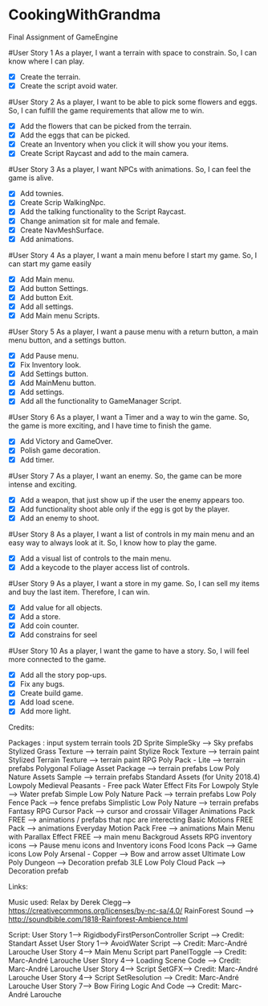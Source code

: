 # CookingWithGrandma
Final Assignment of GameEngine

#User Story 1
As a player, I want a terrain with space to constrain. So, I can know where I can play.
- [x] Create the terrain.
- [x] Create the script avoid water.

#User Story 2
As a player, I want to be able to pick some flowers and eggs. So, I can fulfill the game requirements that allow me to win.
- [x] Add the flowers that can be picked from the terrain.
- [x] Add the eggs that can be picked.
- [x] Create an Inventory when you click it will show you your items.
- [x] Create Script Raycast and add to the main camera.

#User Story 3
As a player, I want NPCs with animations. So, I can feel the game is alive.
- [x] Add townies.
- [x] Create Scrip WalkingNpc.
- [x] Add the talking functionality to the Script Raycast.
- [x] Change animation sit for male and female.
- [x] Create NavMeshSurface.
- [x] Add animations.

#User Story 4
As a player, I want a main menu before I start my game. So, I can start my game easily
- [x] Add Main menu.
- [x] Add button Settings.
- [x] Add button Exit.
- [x] Add all settings.
- [x] Add Main menu Scripts.

#User Story 5
As a player, I want a pause menu with a return button, a main menu button, and a settings button.
- [x] Add Pause menu.
- [x] Fix Inventory look.
- [x] Add Settings button. 
- [x] Add MainMenu button.
- [x] Add settings.
- [x] Add all the functionality to GameManager Script.

#User Story 6
As a player, I want a Timer and a way to win the game. So, the game is more exciting, and I have time to finish the game.
- [x] Add Victory and GameOver.
- [x] Polish game decoration.
- [x] Add timer.

#User Story 7
As a player, I want an enemy. So, the game can be more intense and exciting.
- [x] Add a weapon, that just show up if the user the enemy appears too.
- [x] Add  functionality shoot able only if the egg is got by the player.
- [x] Add an enemy to shoot.

#User Story 8
As a player, I want a list of controls in my main menu and an easy way to always look at it. So, I know how to play the game.
- [x] Add a visual list of controls to the main menu.
- [x] Add a keycode to the player access list of controls.

#User Story 9
As a player, I want a store in my game. So, I can sell my items and buy the last item. Therefore, I can win.
- [x] Add value for all objects.
- [x] Add a store.
- [x] Add coin counter.
- [x] Add constrains for seel

#User Story 10
As a player, I want the game to have a story. So, I will feel more connected to the game.
- [x] Add all the story pop-ups.
- [x] Fix any bugs.
- [x] Create build game. 
- [x] Add load scene.
- [x] Add more light.

Credits:

Packages :
input system
terrain tools
2D Sprite
SimpleSky --> Sky prefabs
Stylized Grass Texture --> terrain paint
Stylize Rock Texture --> terrain paint
Stylized Terrain Texture  --> terrain paint
RPG Poly Pack - Lite --> terrain prefabs
Polygonal Foliage Asset Package --> terrain prefabs
Low Poly Nature Assets Sample --> terrain prefabs
Standard Assets (for Unity 2018.4)
Lowpoly Medieval Peasants - Free pack
Water Effect Fits For Lowpoly Style --> Water prefab
Simple Low Poly Nature Pack --> terrain prefabs
Low Poly Fence Pack --> fence prefabs
Simplistic Low Poly Nature --> terrain prefabs
Fantasy RPG Cursor Pack --> cursor and crossair
Villager Animations Pack FREE --> animations / prefabs that npc are interecting
Basic Motions FREE Pack --> animations
Everyday Motion Pack Free --> animations
Main Menu with Parallax Effect FREE --> main menu Backgroud Assets
RPG inventory icons --> Pause menu icons and Inventory icons
Food Icons Pack --> Game icons
Low Poly Arsenal - Copper --> Bow and arrow asset
Ultimate Low Poly Dungeon --> Decoration prefab
3LE Low Poly Cloud Pack --> Decoration prefab

Links:

Music used: 
Relax by Derek Clegg--> https://creativecommons.org/licenses/by-nc-sa/4.0/
RainForest Sound --> http://soundbible.com/1818-Rainforest-Ambience.html 

Script:
User Story 1--> RigidbodyFirstPersonController Script --> Credit: Standart Asset
User Story 1--> AvoidWater Script --> Credit: Marc-André Larouche
User Story 4--> Main Menu Script part PanelToggle  --> Credit: Marc-André Larouche
User Story 4--> Loading Scene Code --> Credit: Marc-André Larouche
User Story 4--> Script SetGFX--> Credit: Marc-André Larouche
User Story 4--> Script SetResolution --> Credit: Marc-André Larouche
User Story 7--> Bow Firing Logic And Code --> Credit: Marc-André Larouche
